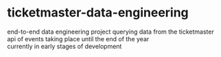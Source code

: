 # ticketmaster-data-engineering

end-to-end data engineering project querying data from the ticketmaster api of events taking place until the end of the year<br>
currently in early stages of development
